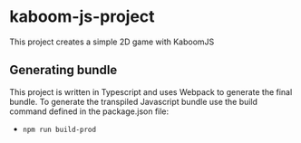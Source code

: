# kaboom-js-project

This project creates a simple 2D game with KaboomJS

## Generating bundle
This project is written in Typescript and uses Webpack to generate the final bundle. To generate the transpiled Javascript bundle use the build command defined in the package.json file:

- `npm run build-prod`